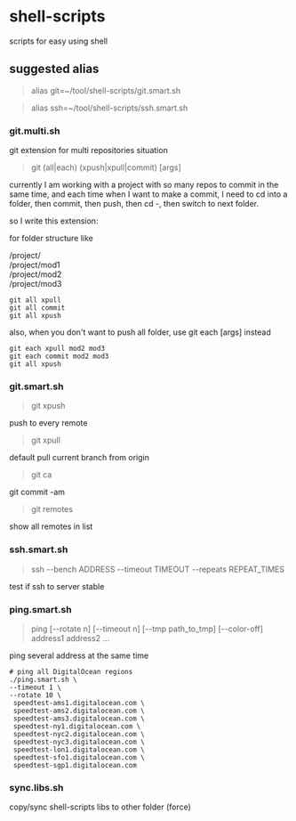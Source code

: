 shell-scripts
=============

scripts for easy using shell


## suggested alias ##

> alias git=~/tool/shell-scripts/git.smart.sh

> alias ssh=~/tool/shell-scripts/ssh.smart.sh

### git.multi.sh ###

git extension for multi repositories situation

> git (all|each) (xpush|xpull|commit) [args]

currently I am working with a project with so many repos to commit in the same time,
and each time when I want to make a commit, I need to cd into a folder, then commit, then push, then cd -, then switch to next folder.

so I write this extension:

for folder structure like

/project/  
/project/mod1  
/project/mod2  
/project/mod3  

```
git all xpull
git all commit
git all xpush
```

also, when you don't want to push all folder, use git each [args] instead

```
git each xpull mod2 mod3
git each commit mod2 mod3 
git all xpush
```

### git.smart.sh ###

> git xpush

push to every remote

> git xpull

default pull current branch from origin

> git ca

git commit -am

> git remotes

show all remotes in list


### ssh.smart.sh ###

> ssh --bench ADDRESS --timeout TIMEOUT --repeats REPEAT_TIMES

test if ssh to server stable

### ping.smart.sh ###

> ping [--rotate n] [--timeout n] [--tmp path_to_tmp] [--color-off] address1 address2 ...

ping several address at the same time

```
# ping all DigitalOcean regions
./ping.smart.sh \
--timeout 1 \
--rotate 10 \
 speedtest-ams1.digitalocean.com \
 speedtest-ams2.digitalocean.com \
 speedtest-ams3.digitalocean.com \
 speedtest-ny1.digitalocean.com \
 speedtest-nyc2.digitalocean.com \
 speedtest-nyc3.digitalocean.com \
 speedtest-lon1.digitalocean.com \
 speedtest-sfo1.digitalocean.com \
 speedtest-sgp1.digitalocean.com
```

### sync.libs.sh ###

copy/sync shell-scripts libs to other folder (force)
